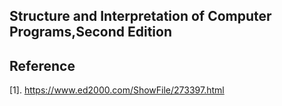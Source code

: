 ## Structure and Interpretation of Computer Programs,Second Edition






## Reference
[1]. https://www.ed2000.com/ShowFile/273397.html
